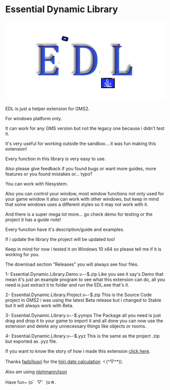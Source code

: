 # Essential Dynamic Library
![](https://github.com/DevTRUCKer/Essential-Dynamic-Library/blob/master/edl_logo.png?raw=true)

EDL is just a helper extension for GMS2.

For windows platform only.

It can work for any GMS version but not the legacy one because i didn't test it.

It's very useful for working outside the sandbox... it was fun making this extension!

Every function in this library is very easy to use.

Also please give feedback if you found bugs or want more guides, more features or you found mistakes or... typo?

You can work with filesystem.

Also you can control your window, most window functions not only used for your game window it also can work with other windows, but keep in mind that some windows uses a different styles so it may not work with it.

And there is a super mega lot more... go check demo for testing or the project it has a guide note!

Every function have it's description/guide and examples.

If i update the library the project will be updated too!

Keep in mind for now i tested it on Windows 10 x64 so please tell me if it is working for you.

The download section "Releases" you will always see four files.

1- Essential.Dynamic.Library.Demo.v$-$-$.zip
Like you see it say's Demo that mean it's just an example program to see what this extension can do, all you need is just extract it to folder and run the EDL.exe that's it.

2- Essential.Dynamic.Library.Project.v$-$-$.zip
This is the Source Code project in GMS2 i was using the latest Beta release but i changed to Stable but it will always work with Beta.

3- Essential.Dynamic.Library.v$-$-$.yymps
The Package all you need is just drag and drop it to your game to import it and all done you can now use the extension and delete any unnecessary things like objects or rooms.

4- Essential.Dynamic.Library.v$-$-$.yyz
This is the same as the project .zip but exported as .yyz file.

If you want to know the story of how i made this extension [click here](https://forum.gamemaker.io/index.php?threads/essential-dynamic-library.111349/).

Thanks [fadziljusri](https://github.com/fadziljusri) for the [hijri date calculation](https://github.com/fadziljusri/Cplusplus-Gregorian-to-Hijri) ヾ(^▽^*)).

Also am using [nlohmann/json](https://github.com/nlohmann/json)

Have fun~ (o゜▽゜)o☆.
